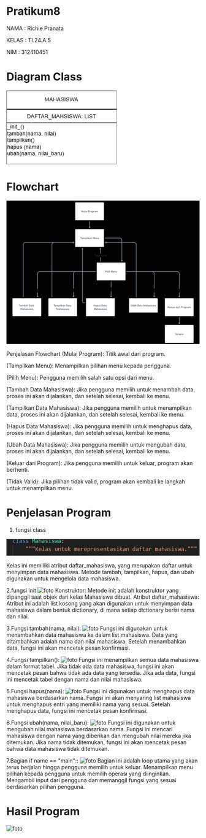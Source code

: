 # Pratikum8
NAMA : Richie Pranata

KELAS : TI.24.A.5 

NIM : 312410451
# Diagram Class
![foto](https://raw.githubusercontent.com/rich-pro12/foto1/7e4c46996be59e801118adadbe38e9ee45590fdd/Screenshot%202024-12-27%20163248.png)

# Flowchart 
![foto](https://raw.githubusercontent.com/rich-pro12/foto1/91154b47e11b9ab161dbe63a8a7aa93afb904900/Screenshot%202024-12-27%20165849%20.png)

Penjelasan Flowchart (Mulai Program): Titik awal dari program.

(Tampilkan Menu): Menampilkan pilihan menu kepada pengguna.

(Pilih Menu): Pengguna memilih salah satu opsi dari menu.

(Tambah Data Mahasiswa): Jika pengguna memilih untuk menambah data, proses ini akan dijalankan, dan setelah selesai, kembali ke menu.

(Tampilkan Data Mahasiswa): Jika pengguna memilih untuk menampilkan data, proses ini akan dijalankan, dan setelah selesai, kembali ke menu.

(Hapus Data Mahasiswa): Jika pengguna memilih untuk menghapus data, proses ini akan dijalankan, dan setelah selesai, kembali ke menu.

(Ubah Data Mahasiswa): Jika pengguna memilih untuk mengubah data, proses ini akan dijalankan, dan setelah selesai, kembali ke menu.

(Keluar dari Program): Jika pengguna memilih untuk keluar, program akan berhenti.

(Tidak Valid): Jika pilihan tidak valid, program akan kembali ke langkah untuk menampilkan menu.

# Penjelasan Program
1. fungsi class
   
![foto](https://raw.githubusercontent.com/rich-pro12/foto1/9fc05550f83dc6bf197489f639655d8e8d0f2a01/Screenshot%202024-12-27%20170256.png)

Kelas ini memiliki atribut daftar_mahasiswa, yang merupakan daftar untuk menyimpan data mahasiswa. Metode tambah, tampilkan, hapus, dan ubah digunakan untuk mengelola data mahasiswa.

2.fungsi init
![foto]()
Konstruktor: Metode init adalah konstruktor yang dipanggil saat objek dari kelas Mahasiswa dibuat. Atribut daftar_mahasiswa: Atribut ini adalah list kosong yang akan digunakan untuk menyimpan data mahasiswa dalam bentuk dictionary, di mana setiap dictionary berisi nama dan nilai.

3.Fungsi tambah(nama, nilai):
![foto]()
Fungsi ini digunakan untuk menambahkan data mahasiswa ke dalam list mahasiswa. Data yang ditambahkan adalah nama dan nilai mahasiswa. Setelah menambahkan data, fungsi ini akan mencetak pesan konfirmasi.

4.Fungsi tampilkan():
![foto]()
Fungsi ini menampilkan semua data mahasiswa dalam format tabel. Jika tidak ada data mahasiswa, fungsi ini akan mencetak pesan bahwa tidak ada data yang tersedia. Jika ada data, fungsi ini mencetak tabel dengan nama dan nilai mahasiswa.

5.Fungsi hapus(nama):
![foto]()
Fungsi ini digunakan untuk menghapus data mahasiswa berdasarkan nama. Fungsi ini akan menyaring list mahasiswa untuk menghapus entri yang memiliki nama yang sesuai. Setelah menghapus data, fungsi ini mencetak pesan konfirmasi.

6.Fungsi ubah(nama, nilai_baru):
![foto]()
Fungsi ini digunakan untuk mengubah nilai mahasiswa berdasarkan nama. Fungsi ini mencari mahasiswa dengan nama yang diberikan dan mengubah nilai mereka jika ditemukan. Jika nama tidak ditemukan, fungsi ini akan mencetak pesan bahwa data mahasiswa tidak ditemukan.

7.Bagian if name == "main"::
![foto]()
Bagian ini adalah loop utama yang akan terus berjalan hingga pengguna memilih untuk keluar. Menampilkan menu pilihan kepada pengguna untuk memilih operasi yang diinginkan. Mengambil input dari pengguna dan memanggil fungsi yang sesuai berdasarkan pilihan pengguna.

# Hasil Program 
![foto]()

